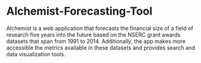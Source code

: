 # Alchemist-Forecasting-Tool
Alchemist is a web application that forecasts the financial size of a field of research five years into the future based on the NSERC grant awards datasets that span from 1991 to 2014. Additionally, the app makes more accessible the metrics available in these datasets and provides search and data visualization tools.
